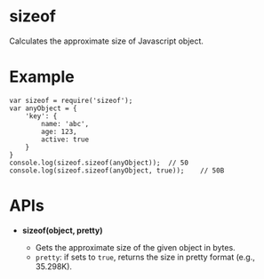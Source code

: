 # sizeof

Calculates the approximate size of Javascript object.

# Example

	var sizeof = require('sizeof'); 
	var anyObject = {
		'key': {
			name: 'abc', 
			age: 123, 
			active: true
		}
	}
	console.log(sizeof.sizeof(anyObject));	// 50
	console.log(sizeof.sizeof(anyObject, true));	// 50B

# APIs

- **sizeof(object, pretty)**
	
	- Gets the approximate size of the given object in bytes.
	- `pretty`: if sets to `true`, returns the size in pretty format (e.g., 35.298K).